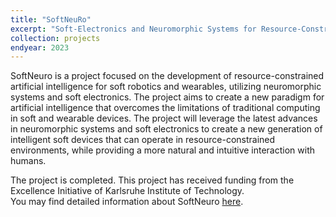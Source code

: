 ```yaml
---
title: "SoftNeuRo"
excerpt: "Soft-Electronics and Neuromorphic Systems for Resource-Constraint Artificial Intelligence in Soft Robotics and Wearables<br/>Role: Senior Researcher<br/>"
collection: projects
endyear: 2023
---
```


SoftNeuro is a project focused on the development of resource-constrained artificial intelligence for soft robotics and wearables, utilizing neuromorphic systems and soft electronics. The project aims to create a new paradigm for artificial intelligence that overcomes the limitations of traditional computing in soft and wearable devices. The project will leverage the latest advances in neuromorphic systems and soft electronics to create a new generation of intelligent soft devices that can operate in resource-constrained environments, while providing a more natural and intuitive interaction with humans.

The project is completed. This project has received funding from the Excellence Initiative of Karlsruhe Institute of Technology.<br/>
You may find detailed information about SoftNeuro [here](https://www.kcist.kit.edu/downloads/KCIST%20Newsletter%20Nr.03-2020.pdf).



